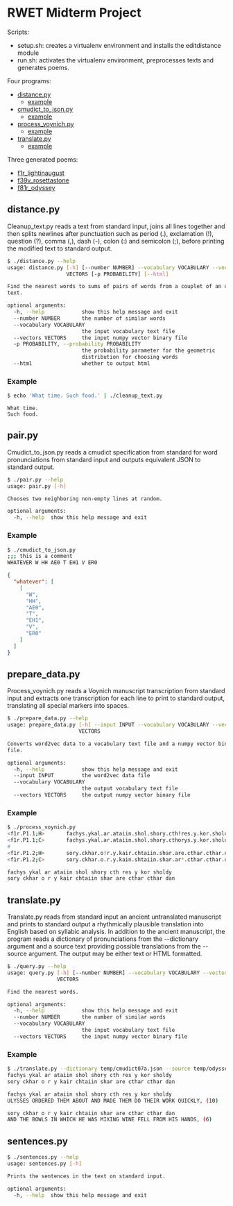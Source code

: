 # RWET Midterm Project

Scripts:
* setup.sh: creates a virtualenv environment and installs the editdistance module
* run.sh: activates the virtualenv environment, preprocesses texts and generates poems.

Four programs:
* [distance.py](https://github.com/robertsdionne/rwet/tree/master/midterm#cleanup_textpy)
    * [example](https://github.com/robertsdionne/rwet/tree/master/midterm#example)
* [cmudict_to_json.py](https://github.com/robertsdionne/rwet/tree/master/midterm#cmudict_to_jsonpy)
    * [example](https://github.com/robertsdionne/rwet/tree/master/midterm#example-1)
* [process_voynich.py](https://github.com/robertsdionne/rwet/tree/master/midterm#process_voynichpy)
    * [example](https://github.com/robertsdionne/rwet/tree/master/midterm#example-2)
* [translate.py](https://github.com/robertsdionne/rwet/tree/master/midterm#translatepy)
    * [example](https://github.com/robertsdionne/rwet/tree/master/midterm#example-3)

Three generated poems:
* [f1r_lightinaugust](http://robertsdionne.github.io/rwet/midterm/f1r_lightinaugust.html)
* [f39v_rosettastone](http://robertsdionne.github.io/rwet/midterm/f39v_rosettastone.html)
* [f81r_odyssey](http://robertsdionne.github.io/rwet/midterm/f81r_odyssey.html)

## distance.py

Cleanup_text.py reads a text from standard input, joins all lines together and then splits newlines
after punctuation such as period (.), exclamation (!), question (?), comma (,), dash (-), colon (:)
and semicolon (;), before printing the modified text to standard output.

```bash
$ ./distance.py --help
usage: distance.py [-h] [--number NUMBER] --vocabulary VOCABULARY --vectors
                   VECTORS [-p PROBABILITY] [--html]

Find the nearest words to sums of pairs of words from a couplet of an original
text.

optional arguments:
  -h, --help            show this help message and exit
  --number NUMBER       the number of similar words
  --vocabulary VOCABULARY
                        the input vocabulary text file
  --vectors VECTORS     the input numpy vector binary file
  -p PROBABILITY, --probability PROBABILITY
                        the probability parameter for the geometric
                        distribution for choosing words
  --html                whether to output html
```

### Example

```bash
$ echo 'What time. Such food.' | ./cleanup_text.py
```
```
What time.
Such food.
```

## pair.py

Cmudict_to_json.py reads a cmudict specification from standard for word pronunciations from standard
input and outputs equivalent JSON to standard output.

```bash
$ ./pair.py --help
usage: pair.py [-h]

Chooses two neighboring non-empty lines at random.

optional arguments:
  -h, --help  show this help message and exit
```

### Example

```bash
$ ./cmudict_to_json.py 
;;; this is a comment
WHATEVER W HH AE0 T EH1 V ER0
```
```json
{
  "whatever": [
    [
      "W", 
      "HH", 
      "AE0", 
      "T", 
      "EH1", 
      "V", 
      "ER0"
    ]
  ]
}
```

## prepare_data.py

Process_voynich.py reads a Voynich manuscript transcription from standard input and extracts one
transcription for each line to print to standard output, translating all special markers into
spaces.

```bash
$ ./prepare_data.py --help
usage: prepare_data.py [-h] --input INPUT --vocabulary VOCABULARY --vectors
                       VECTORS

Converts word2vec data to a vocabulary text file and a numpy vector binary
file.

optional arguments:
  -h, --help            show this help message and exit
  --input INPUT         the word2vec data file
  --vocabulary VOCABULARY
                        the output vocabulary text file
  --vectors VECTORS     the output numpy vector binary file
```

### Example

```bash
$ ./process_voynich.py 
<f1r.P1.1;H>       fachys.ykal.ar.ataiin.shol.shory.cth!res.y.kor.sholdy!-
<f1r.P1.1;C>       fachys.ykal.ar.ataiin.shol.shory.cthorys.y.kor.sholdy!-
#
<f1r.P1.2;H>       sory.ckhar.o!r.y.kair.chtaiin.shar.are.cthar.cthar.dan!-
<f1r.P1.2;C>       sory.ckhar.o.r.y.kain.shtaiin.shar.ar*.cthar.cthar.dan!-
```
```bash
fachys ykal ar ataiin shol shory cth res y kor sholdy  
sory ckhar o r y kair chtaiin shar are cthar cthar dan
```

## translate.py

Translate.py reads from standard input an ancient untranslated manuscript and prints to standard
output a rhythmically plausible translation into English based on syllabic analysis. In addition to
the ancient manuscript, the program reads a dictionary of pronunciations from the --dictionary
argument and a source text providing possible translations from the --source argument. The output
may be either text or HTML formatted.

```bash
$ ./query.py --help
usage: query.py [-h] [--number NUMBER] --vocabulary VOCABULARY --vectors
                VECTORS

Find the nearest words.

optional arguments:
  -h, --help            show this help message and exit
  --number NUMBER       the number of similar words
  --vocabulary VOCABULARY
                        the input vocabulary text file
  --vectors VECTORS     the input numpy vector binary file
```

### Example

```bash
$ ./translate.py --dictionary temp/cmudict07a.json --source temp/odyssey.txt
fachys ykal ar ataiin shol shory cth res y kor sholdy  
sory ckhar o r y kair chtaiin shar are cthar cthar dan
```
```bash
fachys ykal ar ataiin shol shory cth res y kor sholdy
ULYSSES ORDERED THEM ABOUT AND MADE THEM DO THEIR WORK QUICKLY, (10)

sory ckhar o r y kair chtaiin shar are cthar cthar dan
AND THE BOWLS IN WHICH HE WAS MIXING WINE FELL FROM HIS HANDS, (6)
```

## sentences.py

```bash
$ ./sentences.py --help
usage: sentences.py [-h]

Prints the sentences in the text on standard input.

optional arguments:
  -h, --help  show this help message and exit
```
